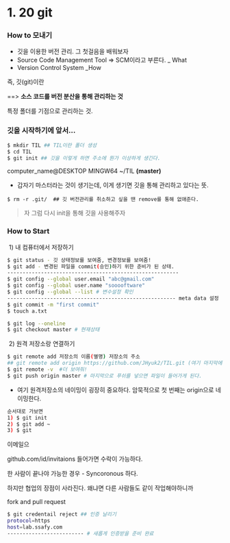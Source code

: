 # 1. 20 git

### How to 모내기

- 깃을 이용한 버전 관리. 그 첫걸음을 배워보자
- Source Code Management Tool => SCM이라고 부른다. _ What
- Version Control System _How



즉, 깃(git)이란

 ==> **소스 코드를 버전 분산을 통해 관리하는 것**

특정 폴더를 기점으로 관리하는 것.



### 깃을 시작하기에 앞서...

```bash
$ mkdir TIL ## TIL이란 폴더 생성
$ cd TIL 
$ git init ## 깃을 이렇게 하면 주소에 뭔가 이상하게 생긴다.
```

computer_name@DESKTOP MINGW64 ~/TIL **(master)**

- 갑자기 마스터라는 것이 생기는데, 이게 생기면 깃을 통해 관리하고 있다는 뜻.

```shell
$ rm -r .git/  ## 깃 버전관리를 취소하고 싶을 땐 remove를 통해 없애준다.
```

> 자 그럼 다시 init을 통해 깃을 사용해주자



### How to Start

​	1) 내 컴퓨터에서 저장하기

```bash
$ git status - 깃 상태정보를 보여줌, 변경정보를 보여줌!
$ git add - 변경된 파일을 commit(승인)하기 위한 준비가 된 상태.
--------------------------------------------------------
$ git config --global user.email "abc@gmail.com"
$ git config --global user.name "sooooftware"
$ git config --global --list # 변수설정 확인
------------------------------------------------------- meta data 설정
$ git commit -m "first commit"
$ touch a.txt

$ git log --oneline
$ git checkout master # 현재상태
```

​	2) 원격 저장소랑 연결하기

```bash
$ git remote add 저장소의 이름(별명) 저장소의 주소 
## git remote add origin https://github.com/JHyuk2/TIL.git (여기 마지막에 git 붙는거 잊지말자)
$ git remote -v  #더 보여줘!
$ git push origin master # 마지막으로 푸쉬를 넣으면 파일이 들어가게 된다.
```

- 여기 원격저장소의 네이밍이 굉장히 중요하다. 암묵적으로 첫 번째는 origin으로 네이밍한다.



```bash
순서대로 가보면
1) $ git init
2) $ git add ~
3) $ git 
```



이메일으

github.com/id/invitaions 들어가면 수락이 가능하다.

한 사람이 끝나야 가능한 경우 - Syncoronous 하다.

하지만 협업의 장점이 사라진다. 왜냐면 다른 사람들도 같이 작업해야하니까



fork and pull request



```bash
$ git credentail reject ## 인증 날리기
protocol=https
host=lab.ssafy.com
------------------------- # 새롭게 인증받을 준비 완료

```



